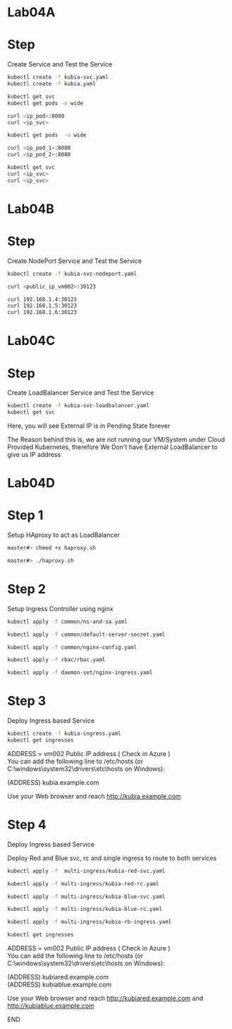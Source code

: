 # Lab04A

# Step 
Create Service and Test the Service

```sh
kubectl create -f kubia-svc.yaml
kubectl create -f kubia.yaml

kubectl get svc
kubectl get pods -o wide

curl <ip_pod>:8080
curl <ip_svc>

kubectl get pods  -o wide

curl <ip_pod_1>:8080
curl <ip_pod_2>:8080

kubectl get svc
curl <ip_svc>
curl <ip_svc>
```

# Lab04B
# Step
Create NodePort Service and Test the Service

```sh
kubectl create -f kubia-svc-nodeport.yaml

curl <public_ip_vm002>:30123

curl 192.168.1.4:30123
curl 192.168.1.5:30123
curl 192.168.1.6:30123
```

# Lab04C
# Step
Create LoadBalancer Service and Test the Service
```sh
kubectl create -f kubia-svc-loadbalancer.yaml
kubectl get svc
```
Here, you will see External IP is in Pending State forever 

The Reason behind this is, we are not running our VM/System under Cloud Provided Kubernetes, therefore We Don't have External LoadBalancer to give us IP address 

# Lab04D
# Step 1
Setup HAproxy to act as LoadBalancer 

```sh
master#> chmod +x haproxy.sh 

master#> ./haproxy.sh 
```

# Step 2
Setup Ingress Controller using nginx
```sh
kubectl apply -f common/ns-and-sa.yaml

kubectl apply -f common/default-server-secret.yaml

kubectl apply -f common/nginx-config.yaml

kubectl apply -f rbac/rbac.yaml

kubectl apply -f daemon-set/nginx-ingress.yaml
```

# Step 3
Deploy Ingress based Service 

```sh
kubectl create -f kubia-ingress.yaml
kubectl get ingresses
```

ADDRESS = vm002 Public IP address ( Check in Azure ) <br>
You can add the following line to /etc/hosts (or C:\windows\system32\drivers\etc\hosts on Windows):

(ADDRESS)  kubia.example.com

Use your Web browser and reach http://kubia.example.com

# Step 4
Deploy Ingress based Service 

Deploy Red and Blue svc, rc and single ingress to route to both services

```sh
kubectl apply -f  multi-ingress/kubia-red-svc.yaml

kubectl apply -f multi-ingress/kubia-red-rc.yaml

kubectl apply -f multi-ingress/kubia-blue-svc.yaml

kubectl apply -f multi-ingress/kubia-blue-rc.yaml

kubectl apply -f multi-ingress/kubia-rb-ingress.yaml

kubectl get ingresses
```
ADDRESS = vm002 Public IP address ( Check in Azure ) <br>
You can add the following line to /etc/hosts (or C:\windows\system32\drivers\etc\hosts on Windows):

(ADDRESS)  kubiared.example.com <br>
(ADDRESS)  kubiablue.example.com

Use your Web browser and reach http://kubiared.example.com and http://kubiablue.example.com

END